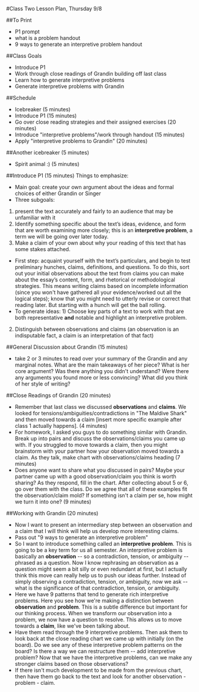 #Class Two Lesson Plan, Thursday 9/8

##To Print
- P1 prompt
- what is a problem handout
- 9 ways to generate an interpretive problem handout

##Class Goals
- Introduce P1
- Work through close readings of Grandin building off last class
- Learn how to generate interpretive problems
- Generate interpretive problems with Grandin

##Schedule
- Icebreaker (5 minutes)
- Introduce P1 (15 minutes)
- Go over close reading strategies and their assigned exercises (20 minutes)
- Introduce "interpretive problems"/work through handout (15 minutes)
- Apply "interpretive problems to Grandin" (20 minutes)

##Another icebreaker (5 minutes)
- Spirit animal :) (5 minutes)

##Introduce P1 (15 minutes)
Things to emphasize:
- Main goal: create your own argument about the ideas and formal choices of either Grandin or Singer
- Three subgoals:
1) present the text accurately and fairly to an audience that may be unfamiliar with it
2) Identify something specific about the text’s ideas, evidence, and form that are worth examining more closely; this is an **interpretive problem**, a term we will be going over later today.  
3) Make a claim of your own about why your reading of this text that has some stakes attached.
- First step: acquaint yourself with the text’s particulars, and begin to test preliminary hunches, claims, definitions, and questions. To do this, sort out your initial observations about the text from claims you can make about the essay’s content, form, and rhetorical or methodological strategies.  This means writing claims based on incomplete information (since you won't have gathered all your evidence/worked out all the logical steps); know that you might need to utterly revise or correct that reading later. But starting with a hunch will get the ball rolling.
- To generate ideas: 1) Choose key parts of a text to work with that are both representative **and** notable and highlight an interpretive problem.
2) Distinguish between observations and claims (an observation is an indisputable fact, a claim is an interpretation of that fact)

##General Discussion about Grandin (15 minutes)
- take 2 or 3 minutes to read over your summary of the Grandin and any marginal notes. What are the main takeaways of her piece? What is her core argument? Was there anything you didn't understand? Were there any arguments you found more or less convincing? What did you think of her style of writing?

##Close Readings of Grandin (20 minutes)
- Remember that last class we discussed **observations** and **claims**. We looked for tensions/ambiguities/contradictions in "The Maldive Shark" and then moved towards a claim [insert more specific example after class 1 actually happens]. (4 minutes)
- For homework, I asked you guys to do something similar with Grandin. Break up into pairs and discuss the observations/claims you came up with. If you struggled to move towards a claim, then you might brainstorm with your partner how your observation moved towards a claim. As they talk, make chart with observations/claims heading (7 minutes)
- Does anyone want to share what you discussed in pairs? Maybe your partner came up with a good observation/claim you think is worth sharing? As they respond, fill in the chart. After collecting about 5 or 6, go over them with the class. Do we agree that all of these examples fit the observation/claim mold? If something isn't a claim per se, how might we turn it into one? (9 minutes)

##Working with Grandin (20 minutes)
- Now I want to present an intermediary step between an observation and a claim that I will think will help us develop more interesting claims.
- Pass out "9 ways to generate an interpretive problem"
- So I want to introduce something called an **interpretive problem**. This is going to be a key term for us all semester. An interpretive problem is basically an **observation** -- so a contradiction, tension, or ambiguity -- phrased as a question. Now I know rephrasing an observation as a question might seem a bit silly or even redundant at first, but I actually think this move can really help us to push our ideas further. Instead of simply observing a contradiction, tension, or ambiguity, now we ask -- what is the significance of that contradiction, tension, or ambiguity.
- Here we have 9 patterns that tend to generate rich interpretive problems. Here you see how we're making a distinction between **observation** and **problem**. This is a subtle difference but important for our thinking process. When we transform our observation into a problem, we now have a question to resolve. This allows us to move towards a **claim**, like we've been talking about.
- Have them read through the 9 interpretive problems. Then ask them to look back at the close reading chart we came up with initially (on the board). Do we see any of these interpretive problem patterns on the board? Is there a way we can restructure them -- add interpretive problem? Now that we have the interpretive problems, can we make any stronger claims based on those observations?
- If there isn't much development to be made from the previous chart, then have them go back to the text and look for another observation - problem - claim.
